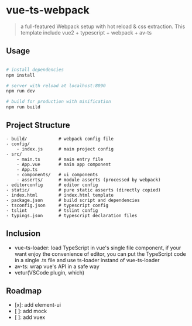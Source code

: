 # vue-ts-webpack

> a full-featured Webpack setup with hot reload & css extraction.
> This template include vue2 + typescript + webpack + av-ts

## Usage

```bash

# install dependencies
npm install

# server with reload at localhost:8090
npm run dev

# build for production with minification
npm run build

```

## Project Structure

```
- build/            # webpack config file
- config/
    - index.js      # main project config
- src/
    - main.ts       # main entry file
    - App.vue       # main app component
    - App.ts
    - components/   # ui components
    - asserts/      # module asserts (processed by webpack)
- editorconfig      # editor config
- static/           # pure static asserts (directly copied)
- index.html        # index.html template
- package.json      # build script and dependencies
- tsconfig.json     # typescript config
- tslint            # tslint config
- typings.json      # typescript declaration files
```

## Inclusion

- vue-ts-loader: load TypeScript in vue's single file component, if your want enjoy the convenience of editor, you can put the TypeScript code in a single .ts file and use ts-loader instand of vue-ts-loader
- av-ts: wrap vue's API in a safe way
- vetur(VSCode plugin, which)

## Roadmap

- [x]: add element-ui
- [ ]: add mock
- [ ]: add vuex
